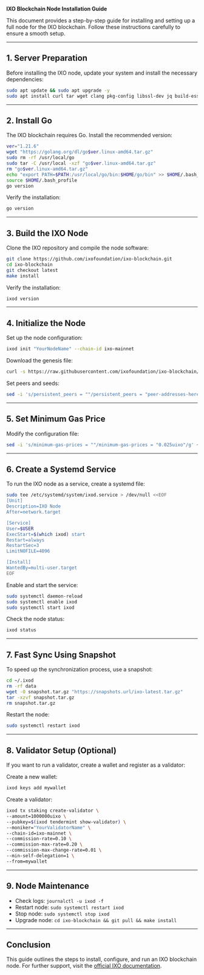 **IXO Blockchain Node Installation Guide**

This document provides a step-by-step guide for installing and setting up a full node for the IXO blockchain. Follow these instructions carefully to ensure a smooth setup.

---

## **1. Server Preparation**
Before installing the IXO node, update your system and install the necessary dependencies:

```bash
sudo apt update && sudo apt upgrade -y
sudo apt install curl tar wget clang pkg-config libssl-dev jq build-essential bsdmainutils git make ncdu gcc git jq chrony liblz4-tool -y
```

---

## **2. Install Go**
The IXO blockchain requires Go. Install the recommended version:

```bash
ver="1.21.6"
wget "https://golang.org/dl/go$ver.linux-amd64.tar.gz"
sudo rm -rf /usr/local/go
sudo tar -C /usr/local -xzf "go$ver.linux-amd64.tar.gz"
rm "go$ver.linux-amd64.tar.gz"
echo "export PATH=$PATH:/usr/local/go/bin:$HOME/go/bin" >> $HOME/.bash_profile
source $HOME/.bash_profile
go version
```

Verify the installation:
```bash
go version
```

---

## **3. Build the IXO Node**
Clone the IXO repository and compile the node software:

```bash
git clone https://github.com/ixofoundation/ixo-blockchain.git
cd ixo-blockchain
git checkout latest
make install
```

Verify the installation:
```bash
ixod version
```

---

## **4. Initialize the Node**

Set up the node configuration:
```bash
ixod init "YourNodeName" --chain-id ixo-mainnet
```

Download the genesis file:
```bash
curl -s https://raw.githubusercontent.com/ixofoundation/ixo-blockchain/mainnet/genesis.json > ~/.ixod/config/genesis.json
```

Set peers and seeds:
```bash
sed -i 's/persistent_peers = ""/persistent_peers = "peer-addresses-here"/g' ~/.ixod/config/config.toml
```

---

## **5. Set Minimum Gas Price**

Modify the configuration file:
```bash
sed -i 's/minimum-gas-prices = ""/minimum-gas-prices = "0.025uixo"/g' ~/.ixod/config/app.toml
```

---

## **6. Create a Systemd Service**
To run the IXO node as a service, create a systemd file:

```bash
sudo tee /etc/systemd/system/ixod.service > /dev/null <<EOF
[Unit]
Description=IXO Node
After=network.target

[Service]
User=$USER
ExecStart=$(which ixod) start
Restart=always
RestartSec=3
LimitNOFILE=4096

[Install]
WantedBy=multi-user.target
EOF
```

Enable and start the service:
```bash
sudo systemctl daemon-reload
sudo systemctl enable ixod
sudo systemctl start ixod
```

Check the node status:
```bash
ixod status
```

---

## **7. Fast Sync Using Snapshot**
To speed up the synchronization process, use a snapshot:

```bash
cd ~/.ixod
rm -rf data
wget -O snapshot.tar.gz "https://snapshots.url/ixo-latest.tar.gz"
tar -xzvf snapshot.tar.gz
rm snapshot.tar.gz
```

Restart the node:
```bash
sudo systemctl restart ixod
```

---

## **8. Validator Setup (Optional)**
If you want to run a validator, create a wallet and register as a validator:

Create a new wallet:
```bash
ixod keys add mywallet
```

Create a validator:
```bash
ixod tx staking create-validator \
--amount=1000000uixo \
--pubkey=$(ixod tendermint show-validator) \
--moniker="YourValidatorName" \
--chain-id=ixo-mainnet \
--commission-rate=0.10 \
--commission-max-rate=0.20 \
--commission-max-change-rate=0.01 \
--min-self-delegation=1 \
--from=mywallet
```

---

## **9. Node Maintenance**
- Check logs: `journalctl -u ixod -f`
- Restart node: `sudo systemctl restart ixod`
- Stop node: `sudo systemctl stop ixod`
- Upgrade node: `cd ixo-blockchain && git pull && make install`

---

## **Conclusion**
This guide outlines the steps to install, configure, and run an IXO blockchain node. For further support, visit the [official IXO documentation](https://github.com/ixofoundation/ixo-blockchain).

